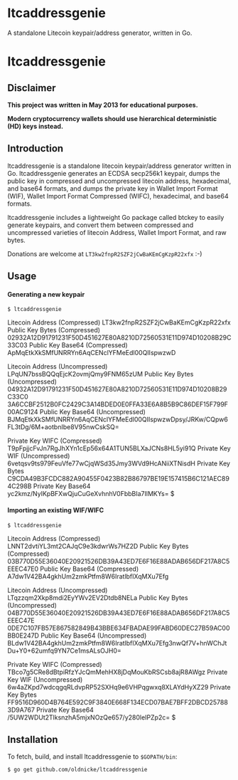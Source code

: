 # ltcaddressgenie
A standalone Litecoin keypair/address generator, written in Go.

# ltcaddressgenie

## Disclaimer

**This project was written in May 2013 for educational purposes.**

**Modern cryptocurrency wallets should use hierarchical deterministic (HD) keys instead.**

## Introduction

ltcaddressgenie is a standalone litecoin keypair/address generator written in Go.
ltcaddressgenie generates an ECDSA secp256k1 keypair, dumps the public key in
compressed and uncompressed litecoin address, hexadecimal, and base64 formats,
and dumps the private key in Wallet Import Format (WIF), Wallet Import Format
Compressed (WIFC), hexadecimal, and base64 formats.

ltcaddressgenie includes a lightweight Go package called btckey to easily generate
keypairs, and convert them between compressed and uncompressed varieties of
litecoin Address, Wallet Import Format, and raw bytes.


Donations are welcome at `LT3kw2fnpR2SZF2jCwBaKEmCgKzpR22xfx` :-)

## Usage

#### Generating a new keypair

    $ ltcaddressgenie
Litecoin Address (Compressed)        LT3kw2fnpR2SZF2jCwBaKEmCgKzpR22xfx
Public Key Bytes (Compressed)        02932A12D91791231F50D451627E80A8210D72560531E11D974D10208B29C33C03
Public Key Base64 (Compressed)       ApMqEtkXkSMfUNRRYn6AqCENclYFMeEdl00QIIspwzwD

Litecoin Address (Uncompressed)      LPqUN7bssBQQqEjcK2ovmjQmy9FNM65zUM
Public Key Bytes (Uncompressed)      04932A12D91791231F50D451627E80A8210D72560531E11D974D10208B29C33C0
                                     3A6CCBF2512B0FC2429C3A14BDED0E0FFA33E6A8B5B9C86DEF15F799F00AC9124
Public Key Base64 (Uncompressed)     BJMqEtkXkSMfUNRRYn6AqCENclYFMeEdl00QIIspwzwDpsy/JRKw/CQpw6FL3tDg/6M+aotbnIbe8V95nwCskSQ=

Private Key WIFC (Compressed)        T9pFpjjcFvJn7RgJhXYn1cEp56x64A1TUN5BLXaJCNs8HL5yi91Q
Private Key WIF (Uncompressed)       6vetqsv9ts979FeuVfe77wCjqWSd35Jmy3WVd9HcANiiXTNisdH
Private Key Bytes                    C9CDA49B3FCDC882A90455F0423B82B86797BE19E157415B6C121AEC894C298B
Private Key Base64                   yc2kmz/NyIKpBFXwQjuCuGeXvhnhV0FbbBIa7IlMKYs=
    $

#### Importing an existing WIF/WIFC

    $ ltcaddressgenie 
Litecoin Address (Compressed)        LNNT2dvtiYL3mt2CAJqC9e3kdwrWs7HZ2D
Public Key Bytes (Compressed)        03B770D55E36040E20921526DB39A43ED7E6F16E88ADAB656DF217A8C5EEEC47E0
Public Key Base64 (Compressed)       A7dw1V42BA4gkhUm2zmkPtfm8W6IratlbfIXqMXu7Efg

Litecoin Address (Uncompressed)      LTqzzqm2Xkp8mdi2EyYWv2EV2Dtdb8NELa
Public Key Bytes (Uncompressed)      04B770D55E36040E20921526DB39A43ED7E6F16E88ADAB656DF217A8C5EEEC47E
                                     0DE7C107FB57E867582849B43BBE634FBADAE99FABD60DEC27B59AC00BB0E247D
Public Key Base64 (Uncompressed)     BLdw1V42BA4gkhUm2zmkPtfm8W6IratlbfIXqMXu7Efg3nwQf7V+hnWChJtDu+Y0+62umfq9YN7Ce1msALsOJH0=

Private Key WIFC (Compressed)        TBco7g5CRe8dBtpiRfzYJcQmMehHX8jDqMouKbRSCsb8ajR8AWgz
Private Key WIF (Uncompressed)       6w4aZKpd7wdcqgqRLdvpRP52SXHq9e6VHPqgwxq8XLAYdHyXZ29
Private Key Bytes                    FF9516D960D4B764E592C9F3840E668F134ECD07BAE7BFF2DBCD257883D9A767
Private Key Base64                   /5UW2WDUt2TlksnzhA5mjxNOzQe657/y280leIPZp2c=
    $

## Installation

To fetch, build, and install ltcaddressgenie to `$GOPATH/bin`:

    $ go get github.com/oldnicke/ltcaddressgenie



